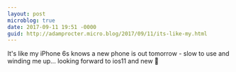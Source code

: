 ```yaml
---
layout: post
microblog: true
date: 2017-09-11 19:51 -0000
guid: http://adamprocter.micro.blog/2017/09/11/its-like-my.html
---
```

It's like my iPhone 6s knows a new phone is out tomorrow - slow to use and winding me up... looking forward to ios11 and new 📱 
